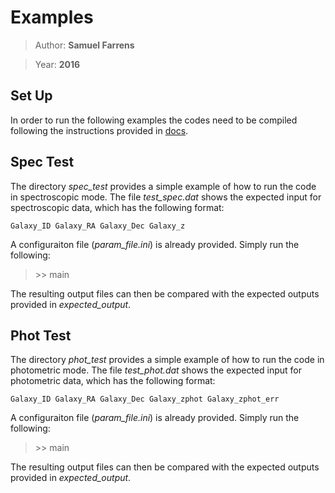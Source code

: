# Examples

> Author: **Samuel Farrens**

> Year: **2016**

## Set Up

In order to run the following examples the codes need to be compiled
following the instructions provided in [docs](../docs/readme.md).

## Spec Test

The directory *spec\_test* provides a simple example of how to run the
code in spectroscopic mode. The file *test\_spec.dat* shows the expected
input for spectroscopic data, which has the following format:

`Galaxy_ID Galaxy_RA Galaxy_Dec Galaxy_z`

A configuraiton file (*param_file.ini*) is already provided. Simply run the following:

> \>> main

The resulting output files can then be compared with the expected
outputs provided in *expected_output*.

## Phot Test

The directory *phot\_test* provides a simple example of how to run the
code in photometric mode. The file *test\_phot.dat* shows the expected
input for photometric data, which has the following format:

`Galaxy_ID Galaxy_RA Galaxy_Dec Galaxy_zphot Galaxy_zphot_err`

A configuraiton file (*param_file.ini*) is already provided. Simply run the following:

> \>> main

The resulting output files can then be compared with the expected
outputs provided in *expected_output*.
